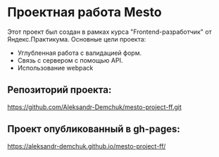 # Проектная работа Mesto

 Этот проект был создан в рамках курса "Frontend-разработчик" от Яндекс.Практикума. Основные цели проекта: 

- Углубленная работа с валидацией форм.
- Связь с сервером с помощью API.
- Использование webpack

## Репозиторий проекта:

https://github.com/Aleksandr-Demchuk/mesto-project-ff.git

## Проект опубликованный в gh-pages:

https://aleksandr-demchuk.github.io/mesto-project-ff/



